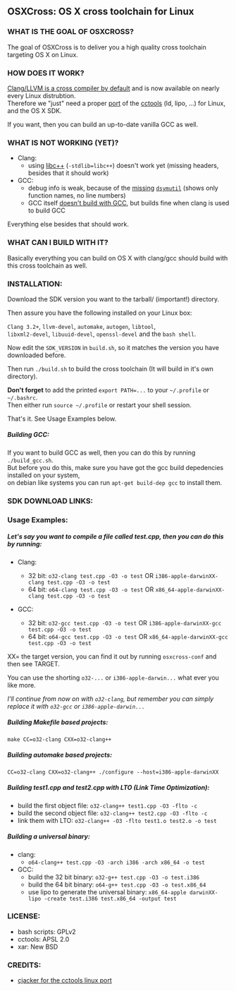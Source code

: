 ## OSXCross: OS X cross toolchain for Linux ##

### WHAT IS THE GOAL OF OSXCROSS? ###

The goal of OSXCross is to deliver you a high quality cross toolchain targeting OS X on Linux.

### HOW DOES IT WORK? ###

[Clang/LLVM is a cross compiler by default](http://clang.llvm.org/docs/CrossCompilation.html) and is now available on nearly every Linux distrubtion.  
Therefore we "just" need a proper
[port](https://code.google.com/p/ios-toolchain-based-on-clang-for-linux/source/browse/#svn%2Ftrunk%2Fcctools-porting%2Fpatches)
of the [cctools](http://www.opensource.apple.com/tarballs/cctools) (ld, lipo, ...) for Linux, and the OS X SDK.

If you want, then you can build an up-to-date vanilla GCC as well.

### WHAT IS NOT WORKING (YET)? ###

* Clang:
    * using [libc++](http://libcxx.llvm.org/) (`-stdlib=libc++`) doesn't work yet (missing headers, besides that it should work)
* GCC:
    * debug info is weak, because of the [missing](https://github.com/tpoechtrager/osxcross/blob/master/patches/gcc-dsymutil.patch)
      [`dsymutil`](http://www.manpagez.com/man/1/dsymutil) (shows only function names, no line numbers)
    * GCC itself [doesn't build with GCC](https://github.com/tpoechtrager/osxcross/commit/12f5dcdde4bc1000180d25ffda229f0a13cf723d),
but builds fine when clang is used to build GCC

Everything else besides that should work.

### WHAT CAN I BUILD WITH IT? ###

Basically everything you can build on OS X with clang/gcc should build with this cross toolchain as well.

### INSTALLATION: ###

Download the SDK version you want to the tarball/ (important!) directory.

Then assure you have the following installed on your Linux box:

`Clang 3.2+`, `llvm-devel`, `automake`, `autogen`, `libtool`,  
`libxml2-devel`, `libuuid-devel`, `openssl-devel` and the `bash shell`.

Now edit the `SDK_VERSION` in `build.sh`, so it matches the version you have downloaded before.

Then run `./build.sh` to build the cross toolchain (It will build in it's own directory).

**Don't forget** to add the printed `export PATH=...` to your `~/.profile` or `~/.bashrc`.  
Then either run `source ~/.profile` or restart your shell session.

That's it. See Usage Examples below.

##### Building GCC: #####

If you want to build GCC as well, then you can do this by running `./build_gcc.sh`.  
But before you do this, make sure you have got the gcc build depedencies installed on your system,  
on debian like systems you can run `apt-get build-dep gcc` to install them.

### SDK DOWNLOAD LINKS: ###

### Usage Examples: ###

##### Let's say you want to compile a file called test.cpp, then you can do this by running: #####

* Clang:

  * 32 bit:  `o32-clang test.cpp -O3 -o test`   OR   `i386-apple-darwinXX-clang test.cpp -O3 -o test`
  * 64 bit:  `o64-clang test.cpp -O3 -o test`   OR   `x86_64-apple-darwinXX-clang test.cpp -O3 -o test`

* GCC:

  * 32 bit:  `o32-gcc test.cpp -O3 -o test`  OR   `i386-apple-darwinXX-gcc test.cpp -O3 -o test`
  * 64 bit:  `o64-gcc test.cpp -O3 -o test`   OR   `x86_64-apple-darwinXX-gcc test.cpp -O3 -o test`

XX= the target version, you can find it out by running  `osxcross-conf`  and then see TARGET.

You can use the shorting `o32-...` or `i386-apple-darwin...` what ever you like more.

*I'll continue from now on with `o32-clang`, but remember you can simply replace it with `o32-gcc` or `i386-apple-darwin...`*

##### Building Makefile based projects: #####

  `make CC=o32-clang CXX=o32-clang++`

##### Building automake based projects: #####

  `CC=o32-clang CXX=o32-clang++ ./configure --host=i386-apple-darwinXX`

##### Building test1.cpp and test2.cpp with LTO (Link Time Optimization): #####

  * build the first object file: `o32-clang++ test1.cpp -O3 -flto -c`
  * build the second object file: `o32-clang++ test2.cpp -O3 -flto -c`
  * link them with LTO: `o32-clang++ -O3 -flto test1.o test2.o -o test`

##### Building a universal binary: #####

* clang:
  * `o64-clang++ test.cpp -O3 -arch i386 -arch x86_64 -o test`
* GCC:
  * build the 32 bit binary: `o32-g++ test.cpp -O3 -o test.i386`
  * build the 64 bit binary: `o64-g++ test.cpp -O3 -o test.x86_64`
  * use lipo to generate the universal binary: `x86_64-apple darwinXX-lipo -create test.i386 test.x86_64 -output test`


### LICENSE: ####
  * bash scripts: GPLv2
  * cctools: APSL 2.0
  * xar: New BSD


### CREDITS: ####
 * [cjacker for the cctools linux port](https://code.google.com/p/ios-toolchain-based-on-clang-for-linux/source/browse/#svn%2Ftrunk%2Fcctools-porting%2Fpatches)
